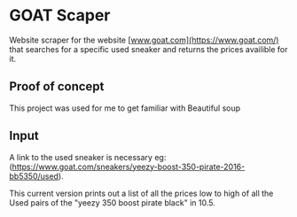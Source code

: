 # GOAT Scaper
Website scraper for the website [www.goat.com](https://www.goat.com/) that searches for a specific used sneaker and returns the prices availible for it. 

## Proof of concept
This project was used for me to get familiar with Beautiful soup

## Input 

A link to the used sneaker is necessary eg: (https://www.goat.com/sneakers/yeezy-boost-350-pirate-2016-bb5350/used).

This current version prints out a list of all the prices low to high of all the Used pairs of the "yeezy 350 boost pirate black" in 10.5.


